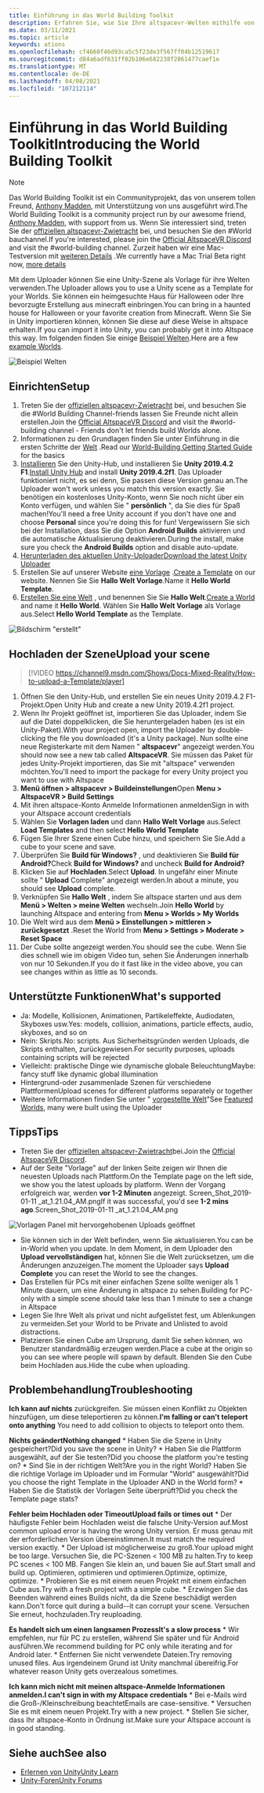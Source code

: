```yaml
---
title: Einführung in das World Building Toolkit
description: Erfahren Sie, wie Sie Ihre altspacevr-Welten mithilfe von Unity-Szenen Vorlagen mit dem World Building Toolkit einrichten und hochladen.
ms.date: 03/11/2021
ms.topic: article
keywords: ations
ms.openlocfilehash: cf4660f46d93ca5c5f23de3f567ff04b12519617
ms.sourcegitcommit: d84a6adf631ff02b106e682238f2861477caef1e
ms.translationtype: MT
ms.contentlocale: de-DE
ms.lasthandoff: 04/08/2021
ms.locfileid: "107212114"
---
```

# <a name="introducing-the-world-building-toolkit"></a><span data-ttu-id="d5979-104">Einführung in das World Building Toolkit</span><span class="sxs-lookup"><span data-stu-id="d5979-104">Introducing the World Building Toolkit</span></span>

> [!NOTE]
> <span data-ttu-id="d5979-105">Das World Building Toolkit ist ein Communityprojekt, das von unserem tollen Freund, [Anthony Madden](https://twitter.com/chigamesstudio), mit Unterstützung von uns ausgeführt wird.</span><span class="sxs-lookup"><span data-stu-id="d5979-105">The World Building Toolkit is a community project run by our awesome friend, [Anthony Madden](https://twitter.com/chigamesstudio), with support from us.</span></span> <span data-ttu-id="d5979-106">Wenn Sie interessiert sind, treten Sie der [offiziellen altspacevr-Zwietracht](https://discordapp.com/invite/altspacevr) bei, und besuchen Sie den #World bauchannel.</span><span class="sxs-lookup"><span data-stu-id="d5979-106">If you're interested, please join the [Official AltspaceVR Discord](https://discordapp.com/invite/altspacevr) and visit the #world-building channel.</span></span> <span data-ttu-id="d5979-107">Zurzeit haben wir eine Mac-Testversion mit [weiteren Details](https://altvr.com/altspacevr-mac) .</span><span class="sxs-lookup"><span data-stu-id="d5979-107">We currently have a Mac Trial Beta right now, [more details](https://altvr.com/altspacevr-mac)</span></span>

<span data-ttu-id="d5979-108">Mit dem Uploader können Sie eine Unity-Szene als Vorlage für ihre Welten verwenden.</span><span class="sxs-lookup"><span data-stu-id="d5979-108">The Uploader allows you to use a Unity scene as a Template for your Worlds.</span></span> <span data-ttu-id="d5979-109">Sie können ein heimgesuchte Haus für Halloween oder Ihre bevorzugte Erstellung aus minecraft einbringen.</span><span class="sxs-lookup"><span data-stu-id="d5979-109">You can bring in a haunted house for Halloween or your favorite creation from Minecraft.</span></span> <span data-ttu-id="d5979-110">Wenn Sie Sie in Unity importieren können, können Sie diese auf diese Weise in altspace erhalten.</span><span class="sxs-lookup"><span data-stu-id="d5979-110">If you can import it into Unity, you can probably get it into Altspace this way.</span></span> <span data-ttu-id="d5979-111">Im folgenden finden Sie einige [Beispiel Welten](https://account.altvr.com/worlds/1046572460192825569).</span><span class="sxs-lookup"><span data-stu-id="d5979-111">Here are a few [example Worlds](https://account.altvr.com/worlds/1046572460192825569).</span></span>

![Beispiel Welten](images/unity-uploader-img-01.png)

## <a name="setup"></a><span data-ttu-id="d5979-113">Einrichten</span><span class="sxs-lookup"><span data-stu-id="d5979-113">Setup</span></span>

1. <span data-ttu-id="d5979-114">Treten Sie der [offiziellen altspacevr-Zwietracht](https://discordapp.com/invite/altspacevr) bei, und besuchen Sie die #World Building Channel-friends lassen Sie Freunde nicht allein erstellen.</span><span class="sxs-lookup"><span data-stu-id="d5979-114">Join the [Official AltspaceVR Discord](https://discordapp.com/invite/altspacevr) and visit the #world-building channel - Friends don't let friends build Worlds alone.</span></span>
2. <span data-ttu-id="d5979-115">Informationen zu den Grundlagen finden Sie unter Einführung in die ersten Schritte der [Welt](world-building-getting-started.md) .</span><span class="sxs-lookup"><span data-stu-id="d5979-115">Read our [World-Building Getting Started Guide](world-building-getting-started.md) for the basics</span></span>
3. <span data-ttu-id="d5979-116">[Installieren](https://blogs.unity3d.com/2018/01/24/streamline-your-workflow-introducing-unity-hub-beta) Sie den Unity-Hub, und installieren Sie **Unity 2019.4.2 F1**.</span><span class="sxs-lookup"><span data-stu-id="d5979-116">[Install Unity Hub](https://blogs.unity3d.com/2018/01/24/streamline-your-workflow-introducing-unity-hub-beta) and install **Unity 2019.4.2f1**.</span></span> <span data-ttu-id="d5979-117">Das Uploader funktioniert nicht, es sei denn, Sie passen diese Version genau an.</span><span class="sxs-lookup"><span data-stu-id="d5979-117">The Uploader won't work unless you match this version exactly.</span></span> <span data-ttu-id="d5979-118">Sie benötigen ein kostenloses Unity-Konto, wenn Sie noch nicht über ein Konto verfügen, und wählen Sie " **persönlich** ", da Sie dies für Spaß machen!</span><span class="sxs-lookup"><span data-stu-id="d5979-118">You'll need a free Unity account if you don't have one and choose **Personal** since you're doing this for fun!</span></span> <span data-ttu-id="d5979-119">Vergewissern Sie sich bei der Installation, dass Sie die Option **Android Builds** aktivieren und die automatische Aktualisierung deaktivieren.</span><span class="sxs-lookup"><span data-stu-id="d5979-119">During the install, make sure you check the **Android Builds** option and disable auto-update.</span></span>
4. [<span data-ttu-id="d5979-120">Herunterladen des aktuellen Unity-Uploader</span><span class="sxs-lookup"><span data-stu-id="d5979-120">Download the latest Unity Uploader</span></span>](https://aka.ms/AsvrCommunityUploader)
5. <span data-ttu-id="d5979-121">Erstellen Sie auf unserer Website [eine Vorlage](https://account.altvr.com/space_templates/new) .</span><span class="sxs-lookup"><span data-stu-id="d5979-121">[Create a Template](https://account.altvr.com/space_templates/new) on our website.</span></span> <span data-ttu-id="d5979-122">Nennen Sie Sie **Hallo Welt Vorlage**.</span><span class="sxs-lookup"><span data-stu-id="d5979-122">Name it **Hello World Template**.</span></span>
6. <span data-ttu-id="d5979-123">[Erstellen Sie eine Welt](https://account.altvr.com/worlds/my) , und benennen Sie Sie **Hallo Welt**.</span><span class="sxs-lookup"><span data-stu-id="d5979-123">[Create a World](https://account.altvr.com/worlds/my) and name it **Hello World**.</span></span> <span data-ttu-id="d5979-124">Wählen Sie **Hallo Welt Vorlage** als Vorlage aus.</span><span class="sxs-lookup"><span data-stu-id="d5979-124">Select **Hello World Template** as the Template.</span></span>

![Bildschirm "erstellt"](images/unity-uploader-img-02.png)

## <a name="upload-your-scene"></a><span data-ttu-id="d5979-126">Hochladen der Szene</span><span class="sxs-lookup"><span data-stu-id="d5979-126">Upload your scene</span></span>

> [!VIDEO https://channel9.msdn.com/Shows/Docs-Mixed-Reality/How-to-upload-a-Template/player]

1. <span data-ttu-id="d5979-127">Öffnen Sie den Unity-Hub, und erstellen Sie ein neues Unity 2019.4.2 F1-Projekt.</span><span class="sxs-lookup"><span data-stu-id="d5979-127">Open Unity Hub and create a new Unity 2019.4.2f1 project.</span></span>
2. <span data-ttu-id="d5979-128">Wenn Ihr Projekt geöffnet ist, importieren Sie das Uploader, indem Sie auf die Datei doppelklicken, die Sie heruntergeladen haben (es ist ein Unity-Paket).</span><span class="sxs-lookup"><span data-stu-id="d5979-128">With your project open, import the Uploader by double-clicking the file you downloaded (it's a Unity package).</span></span> <span data-ttu-id="d5979-129">Nun sollte eine neue Registerkarte mit dem Namen " **altspacevr**" angezeigt werden.</span><span class="sxs-lookup"><span data-stu-id="d5979-129">You should now see a new tab called **AltspaceVR**.</span></span> <span data-ttu-id="d5979-130">Sie müssen das Paket für jedes Unity-Projekt importieren, das Sie mit "altspace" verwenden möchten.</span><span class="sxs-lookup"><span data-stu-id="d5979-130">You'll need to import the package for every Unity project you want to use with Altspace</span></span>
3. <span data-ttu-id="d5979-131">**Menü öffnen > altspacevr > Buildeinstellungen**</span><span class="sxs-lookup"><span data-stu-id="d5979-131">Open **Menu > AltspaceVR > Build Settings**</span></span>
4. <span data-ttu-id="d5979-132">Mit ihren altspace-Konto Anmelde Informationen anmelden</span><span class="sxs-lookup"><span data-stu-id="d5979-132">Sign in with your Altspace account credentials</span></span>
5. <span data-ttu-id="d5979-133">Wählen Sie **Vorlagen laden** und dann **Hallo Welt Vorlage** aus.</span><span class="sxs-lookup"><span data-stu-id="d5979-133">Select **Load Templates** and then select **Hello World Template**</span></span>
6. <span data-ttu-id="d5979-134">Fügen Sie Ihrer Szene einen Cube hinzu, und speichern Sie Sie.</span><span class="sxs-lookup"><span data-stu-id="d5979-134">Add a cube to your scene and save.</span></span>
7. <span data-ttu-id="d5979-135">Überprüfen Sie **Build für Windows?** , und deaktivieren Sie **Build für Android?**</span><span class="sxs-lookup"><span data-stu-id="d5979-135">Check **Build for Windows?** and uncheck **Build for Android?**</span></span>
8. <span data-ttu-id="d5979-136">Klicken Sie auf **Hochladen**.</span><span class="sxs-lookup"><span data-stu-id="d5979-136">Select **Upload**.</span></span> <span data-ttu-id="d5979-137">In ungefähr einer Minute sollte " **Upload** Complete" angezeigt werden.</span><span class="sxs-lookup"><span data-stu-id="d5979-137">In about a minute, you should see **Upload** complete.</span></span>
9. <span data-ttu-id="d5979-138">Verknüpfen Sie **Hallo Welt** , indem Sie altspace starten und aus dem **Menü > Welten > meine Welten** wechseln.</span><span class="sxs-lookup"><span data-stu-id="d5979-138">Join **Hello World** by launching Altspace and entering from **Menu > Worlds > My Worlds**</span></span>
10. <span data-ttu-id="d5979-139">Die Welt wird aus dem **Menü > Einstellungen > mittleren > zurückgesetzt** .</span><span class="sxs-lookup"><span data-stu-id="d5979-139">Reset the World from **Menu > Settings > Moderate > Reset Space**</span></span>
11. <span data-ttu-id="d5979-140">Der Cube sollte angezeigt werden.</span><span class="sxs-lookup"><span data-stu-id="d5979-140">You should see the cube.</span></span> <span data-ttu-id="d5979-141">Wenn Sie dies schnell wie im obigen Video tun, sehen Sie Änderungen innerhalb von nur 10 Sekunden.</span><span class="sxs-lookup"><span data-stu-id="d5979-141">If you do it fast like in the video above, you can see changes within as little as 10 seconds.</span></span>

## <a name="whats-supported"></a><span data-ttu-id="d5979-142">Unterstützte Funktionen</span><span class="sxs-lookup"><span data-stu-id="d5979-142">What's supported</span></span>

* <span data-ttu-id="d5979-143">Ja: Modelle, Kollisionen, Animationen, Partikeleffekte, Audiodaten, Skyboxes usw.</span><span class="sxs-lookup"><span data-stu-id="d5979-143">Yes: models, collision, animations, particle effects, audio, skyboxes, and so on</span></span>
* <span data-ttu-id="d5979-144">Nein: Skripts.</span><span class="sxs-lookup"><span data-stu-id="d5979-144">No: scripts.</span></span> <span data-ttu-id="d5979-145">Aus Sicherheitsgründen werden Uploads, die Skripts enthalten, zurückgewiesen.</span><span class="sxs-lookup"><span data-stu-id="d5979-145">For security purposes, uploads containing scripts will be rejected</span></span>
* <span data-ttu-id="d5979-146">Vielleicht: praktische Dinge wie dynamische globale Beleuchtung</span><span class="sxs-lookup"><span data-stu-id="d5979-146">Maybe: fancy stuff like dynamic global illumination</span></span>
* <span data-ttu-id="d5979-147">Hintergrund-oder zusammenlade Szenen für verschiedene Plattformen</span><span class="sxs-lookup"><span data-stu-id="d5979-147">Upload scenes for different platforms separately or together</span></span>
* <span data-ttu-id="d5979-148">Weitere Informationen finden Sie unter " [vorgestellte Welt](https://account.altvr.com/worlds/featured)"</span><span class="sxs-lookup"><span data-stu-id="d5979-148">See [Featured Worlds](https://account.altvr.com/worlds/featured), many were built using the Uploader</span></span>

## <a name="tips"></a><span data-ttu-id="d5979-149">Tipps</span><span class="sxs-lookup"><span data-stu-id="d5979-149">Tips</span></span>

* <span data-ttu-id="d5979-150">Treten Sie der [offiziellen altspacevr-Zwietracht](https://discordapp.com/invite/altspacevr)bei.</span><span class="sxs-lookup"><span data-stu-id="d5979-150">Join the [Official AltspaceVR Discord](https://discordapp.com/invite/altspacevr).</span></span>
* <span data-ttu-id="d5979-151">Auf der Seite "Vorlage" auf der linken Seite zeigen wir Ihnen die neuesten Uploads nach Plattform.</span><span class="sxs-lookup"><span data-stu-id="d5979-151">On the Template page on the left side, we show you the latest uploads by platform.</span></span> <span data-ttu-id="d5979-152">Wenn der Vorgang erfolgreich war, werden **vor 1-2 Minuten** angezeigt. Screen_Shot_2019-01-11 _at_1.21.04_AM.png</span><span class="sxs-lookup"><span data-stu-id="d5979-152">If it was successful, you'd see **1-2 mins ago**.Screen_Shot_2019-01-11 _at_1.21.04_AM.png</span></span>

![Vorlagen Panel mit hervorgehobenen Uploads geöffnet](images/unity-uploader-img-03.png)

* <span data-ttu-id="d5979-154">Sie können sich in der Welt befinden, wenn Sie aktualisieren.</span><span class="sxs-lookup"><span data-stu-id="d5979-154">You can be in-World when you update.</span></span> <span data-ttu-id="d5979-155">In dem Moment, in dem Uploader den **Upload vervollständigen** hat, können Sie die Welt zurücksetzen, um die Änderungen anzuzeigen.</span><span class="sxs-lookup"><span data-stu-id="d5979-155">The moment the Uploader says **Upload Complete** you can reset the World to see the changes.</span></span>
* <span data-ttu-id="d5979-156">Das Erstellen für PCs mit einer einfachen Szene sollte weniger als 1 Minute dauern, um eine Änderung in altspace zu sehen.</span><span class="sxs-lookup"><span data-stu-id="d5979-156">Building for PC-only with a simple scene should take less than 1 minute to see a change in Altspace</span></span>
* <span data-ttu-id="d5979-157">Legen Sie Ihre Welt als privat und nicht aufgelistet fest, um Ablenkungen zu vermeiden.</span><span class="sxs-lookup"><span data-stu-id="d5979-157">Set your World to be Private and Unlisted to avoid distractions.</span></span>
* <span data-ttu-id="d5979-158">Platzieren Sie einen Cube am Ursprung, damit Sie sehen können, wo Benutzer standardmäßig erzeugen werden.</span><span class="sxs-lookup"><span data-stu-id="d5979-158">Place a cube at the origin so you can see where people will spawn by default.</span></span> <span data-ttu-id="d5979-159">Blenden Sie den Cube beim Hochladen aus.</span><span class="sxs-lookup"><span data-stu-id="d5979-159">Hide the cube when uploading.</span></span>

## <a name="troubleshooting"></a><span data-ttu-id="d5979-160">Problembehandlung</span><span class="sxs-lookup"><span data-stu-id="d5979-160">Troubleshooting</span></span>

<span data-ttu-id="d5979-161">**Ich kann auf nichts** zurückgreifen. Sie müssen einen Konflikt zu Objekten hinzufügen, um diese teleportieren zu können.</span><span class="sxs-lookup"><span data-stu-id="d5979-161">**I'm falling or can't teleport onto anything** You need to add collision to objects to teleport onto them.</span></span>

<span data-ttu-id="d5979-162">**Nichts geändert**</span><span class="sxs-lookup"><span data-stu-id="d5979-162">**Nothing changed**</span></span>
    * <span data-ttu-id="d5979-163">Haben Sie die Szene in Unity gespeichert?</span><span class="sxs-lookup"><span data-stu-id="d5979-163">Did you save the scene in Unity?</span></span>
    * <span data-ttu-id="d5979-164">Haben Sie die Plattform ausgewählt, auf der Sie testen?</span><span class="sxs-lookup"><span data-stu-id="d5979-164">Did you choose the platform you're testing on?</span></span>
    * <span data-ttu-id="d5979-165">Sind Sie in der richtigen Welt?</span><span class="sxs-lookup"><span data-stu-id="d5979-165">Are you in the right World?</span></span> <span data-ttu-id="d5979-166">Haben Sie die richtige Vorlage im Uploader und im Formular "World" ausgewählt?</span><span class="sxs-lookup"><span data-stu-id="d5979-166">Did you choose the right Template in the Uploader AND in the World form?</span></span>
    * <span data-ttu-id="d5979-167">Haben Sie die Statistik der Vorlagen Seite überprüft?</span><span class="sxs-lookup"><span data-stu-id="d5979-167">Did you check the Template page stats?</span></span>

<span data-ttu-id="d5979-168">**Fehler beim Hochladen oder Timeout**</span><span class="sxs-lookup"><span data-stu-id="d5979-168">**Upload fails or times out**</span></span>
    * <span data-ttu-id="d5979-169">Der häufigste Fehler beim Hochladen weist die falsche Unity-Version auf.</span><span class="sxs-lookup"><span data-stu-id="d5979-169">Most common upload error is having the wrong Unity version.</span></span> <span data-ttu-id="d5979-170">Er muss genau mit der erforderlichen Version übereinstimmen.</span><span class="sxs-lookup"><span data-stu-id="d5979-170">It must match the required version exactly.</span></span>
    * <span data-ttu-id="d5979-171">Der Upload ist möglicherweise zu groß.</span><span class="sxs-lookup"><span data-stu-id="d5979-171">Your upload might be too large.</span></span> <span data-ttu-id="d5979-172">Versuchen Sie, die PC-Szenen < 100 MB zu halten.</span><span class="sxs-lookup"><span data-stu-id="d5979-172">Try to keep PC scenes < 100 MB.</span></span> <span data-ttu-id="d5979-173">Fangen Sie klein an, und bauen Sie auf.</span><span class="sxs-lookup"><span data-stu-id="d5979-173">Start small and build up.</span></span> <span data-ttu-id="d5979-174">Optimieren, optimieren und optimieren.</span><span class="sxs-lookup"><span data-stu-id="d5979-174">Optimize, optimize, optimize.</span></span>
    * <span data-ttu-id="d5979-175">Probieren Sie es mit einem neuen Projekt mit einem einfachen Cube aus.</span><span class="sxs-lookup"><span data-stu-id="d5979-175">Try with a fresh project with a simple cube.</span></span>
    * <span data-ttu-id="d5979-176">Erzwingen Sie das Beenden während eines Builds nicht, da die Szene beschädigt werden kann.</span><span class="sxs-lookup"><span data-stu-id="d5979-176">Don't force quit during a build--it can corrupt your scene.</span></span> <span data-ttu-id="d5979-177">Versuchen Sie erneut, hochzuladen.</span><span class="sxs-lookup"><span data-stu-id="d5979-177">Try reuploading.</span></span>

<span data-ttu-id="d5979-178">**Es handelt sich um einen langsamen Prozess**</span><span class="sxs-lookup"><span data-stu-id="d5979-178">**It's a slow process**</span></span>
    * <span data-ttu-id="d5979-179">Wir empfehlen, nur für PC zu erstellen, während Sie später und für Android ausführen.</span><span class="sxs-lookup"><span data-stu-id="d5979-179">We recommend building for PC only while iterating and for Android later.</span></span>
    * <span data-ttu-id="d5979-180">Entfernen Sie nicht verwendete Dateien.</span><span class="sxs-lookup"><span data-stu-id="d5979-180">Try removing unused files.</span></span> <span data-ttu-id="d5979-181">Aus irgendeinem Grund ist Unity manchmal übereifrig.</span><span class="sxs-lookup"><span data-stu-id="d5979-181">For whatever reason Unity gets overzealous sometimes.</span></span>

<span data-ttu-id="d5979-182">**Ich kann mich nicht mit meinen altspace-Anmelde Informationen anmelden.**</span><span class="sxs-lookup"><span data-stu-id="d5979-182">**I can't sign in with my Altspace credentials**</span></span>
    * <span data-ttu-id="d5979-183">Bei e-Mails wird die Groß-/Kleinschreibung beachtet</span><span class="sxs-lookup"><span data-stu-id="d5979-183">Emails are case-sensitive.</span></span>
    * <span data-ttu-id="d5979-184">Versuchen Sie es mit einem neuen Projekt.</span><span class="sxs-lookup"><span data-stu-id="d5979-184">Try with a new project.</span></span>
    * <span data-ttu-id="d5979-185">Stellen Sie sicher, dass Ihr altspace-Konto in Ordnung ist.</span><span class="sxs-lookup"><span data-stu-id="d5979-185">Make sure your Altspace account is in good standing.</span></span>

## <a name="see-also"></a><span data-ttu-id="d5979-186">Siehe auch</span><span class="sxs-lookup"><span data-stu-id="d5979-186">See also</span></span>

* [<span data-ttu-id="d5979-187">Erlernen von Unity</span><span class="sxs-lookup"><span data-stu-id="d5979-187">Unity Learn</span></span>](https://unity3d.com/learn)
* [<span data-ttu-id="d5979-188">Unity-Foren</span><span class="sxs-lookup"><span data-stu-id="d5979-188">Unity Forums</span></span>](https://forum.unity.com)

